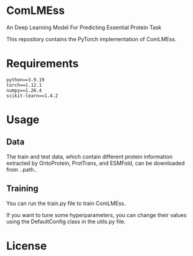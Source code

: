 # ComLMEss
An Deep Learning Model For Predicting Essential Protein Task

This repository contains the PyTorch implementation of ComLMEss.

# Requirements
    python==3.9.19
    torch==1.12.1
    numpy==1.26.4
    scikit-learn==1.4.2


# Usage

## Data

The train and test data, which contain different protein information extracted by OntoProtein, ProtTrans, and ESMFold, can be downloaded from ..path..


## Training

You can run the train.py file to train ComLMEss. 

If you want to tune some hyperparameters, you can change their values using the DefaultConfig class in the utils.py file.

# License
